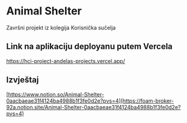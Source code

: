 # Animal Shelter
Završni projekt iz kolegija Korisnička sučelja

## Link na aplikaciju deployanu putem Vercela
https://hci-project-andelas-projects.vercel.app/

## Izvještaj
  [https://www.notion.so/Animal-Shelter-0aacbaeae31f4124ba4988b1f3fe0d2e?pvs=4](https://foam-broker-92a.notion.site/Animal-Shelter-0aacbaeae31f4124ba4988b1f3fe0d2e?pvs=4)


